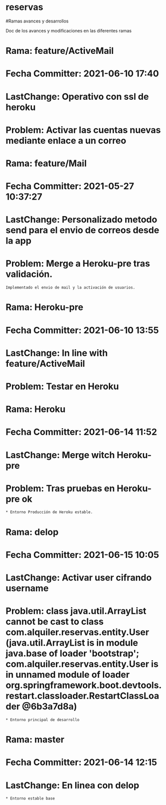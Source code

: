 # reservas


#Ramas avances y desarrollos

Doc de los avances y modificaciones en las diferentes ramas

# Rama: feature/ActiveMail
# Fecha Committer: 2021-06-10 17:40
# LastChange: Operativo con ssl de heroku
# Problem: Activar las cuentas nuevas mediante enlace a un correo
	

# Rama: feature/Mail
# Fecha Committer: 2021-05-27 10:37:27
# LastChange: Personalizado metodo send para el envio de correos desde la app
# Problem: Merge a Heroku-pre tras validación.
	Implementado el envio de mail y la activación de usuarios.
	
# Rama: Heroku-pre
# Fecha Committer: 2021-06-10 13:55
# LastChange: In line with feature/ActiveMail
# Problem: Testar en Heroku
	

# Rama: Heroku
# Fecha Committer: 2021-06-14 11:52
# LastChange: Merge witch Heroku-pre
# Problem: Tras pruebas en Heroku-pre ok
	* Entorno Producción de Heroku estable.
	
	
# Rama: delop
# Fecha Committer: 2021-06-15 10:05
# LastChange: Activar user cifrando username
# Problem: class java.util.ArrayList cannot be cast to class com.alquiler.reservas.entity.User (java.util.ArrayList is in module java.base of loader 'bootstrap'; com.alquiler.reservas.entity.User is in unnamed module of loader org.springframework.boot.devtools.restart.classloader.RestartClassLoader @6b3a7d8a)
	* Entorno principal de desarrollo
	
# Rama: master
# Fecha Committer: 2021-06-14 12:15
# LastChange: En linea con delop
	* Entorno estable base